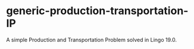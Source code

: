 # generic-production-transportation-IP
A simple Production and Transportation Problem solved in Lingo 19.0.
